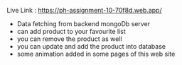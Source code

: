 Live Link : https://ph-assignment-10-70f8d.web.app/
* Data fetching from backend mongoDb server
* can add product to your favourite list
* you can remove the product as well
* you can update and add the product into database
* some animation added in some pages of this web site
